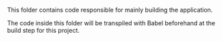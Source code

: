 This folder contains code responsible for mainly building the application.

The code inside this folder will be transpiled with Babel beforehand at the build step for this project.
